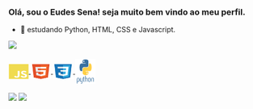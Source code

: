 ### Olá, sou o Eudes Sena! seja muito bem vindo ao meu perfil.



- 🌱 estudando Python, HTML, CSS e Javascript.
<div>
  <a href="https://github.com/eudessena">
  <img height="180em" src="https://github-readme-stats.vercel.app/api?username=eudessena&show_icons=true&theme=dark&include_all_commits=true&count_private=true"/>
</div>
  
<div style="display: inline_block"><br>
  <img align="center" alt="sena-Js" height="30" width="40" src="https://raw.githubusercontent.com/devicons/devicon/master/icons/javascript/javascript-plain.svg">
  <img align="center" alt="sena-HTML" height="30" width="40" src="https://raw.githubusercontent.com/devicons/devicon/master/icons/html5/html5-original.svg">
  <img align="center" alt="sena-CSS" height="30" width="40" src="https://raw.githubusercontent.com/devicons/devicon/master/icons/css3/css3-original.svg">
  <img align="center" alt="sena-Python" height="50" width="40" src="https://github.com/devicons/devicon/blob/master/icons/python/python-original-wordmark.svg">
  
</div> <br>
 
<div> 
  <a href = "mailto:eudessena4@gmail.com"><img src="https://img.shields.io/badge/-Gmail-%23333?style=for-the-badge&logo=gmail&logoColor=white" target="_blank"></a>
  <a href="https://www.linkedin.com/in/eudes-sena-2aa316112/" target="_blank"><img src="https://img.shields.io/badge/-LinkedIn-%230077B5?style=for-the-badge&logo=linkedin&logoColor=white" target="_blank"></a> 
 
</div>
